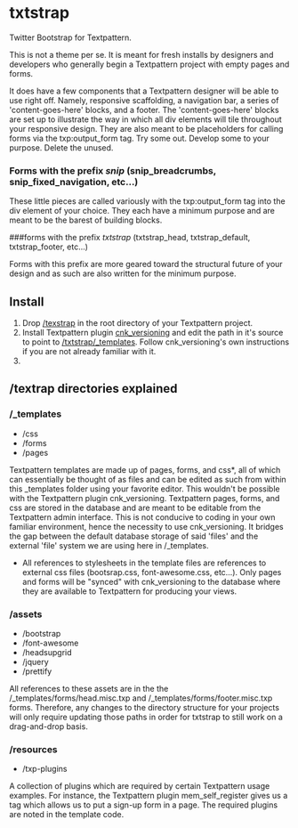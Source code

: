 txtstrap
========

Twitter Bootstrap for Textpattern.

This is not a theme per se. It is meant for fresh installs by designers and developers who generally begin a Textpattern project with empty pages and forms.

It does have a few components that a Textpattern designer will be able to use right off. Namely, responsive scaffolding, a navigation bar, a series of 'content-goes-here' blocks, and a footer. The 'content-goes-here' blocks are set up to illustrate the way in which all div elements will tile throughout your responsive design. They are also meant to be placeholders for calling forms via the txp:output_form tag. Try some out. Develop some to your purpose. Delete the unused.

### Forms with the prefix *snip* (snip_breadcrumbs, snip_fixed_navigation, etc…) 

These little pieces are called variously with the txp:output_form tag into the div element of your choice. They each have a minimum purpose and are meant to be the barest of building blocks.

###forms with the prefix *txtstrap* (txtstrap_head, txtstrap_default, txtstrap_footer, etc…)

Forms with this prefix are more geared toward the structural future of your design and as such are also written for the minimum purpose.

## Install

1. Drop [/texstrap](https://github.com/whaleen/txtstrap) in the root directory of your Textpattern project.
2. Install Textpattern plugin [cnk_versioning](https://gist.github.com/4128491) and edit the path in it's source to point to [/txtstrap/_templates](https://github.com/whaleen/txtstrap/tree/master/_templates). Follow cnk_versioning's own instructions if you are not already familiar with it.
3. 


## /textrap directories explained

### /_templates

* /css
* /forms
* /pages

Textpattern templates are made up of pages, forms, and css*, all of which can essentially be thought of as files and can be edited as such from within this _templates folder using your favorite editor. This wouldn't be possible with the Textpattern plugin cnk_versioning. Textpattern pages, forms, and css are stored in the database and are meant to be editable from the Textpattern admin interface. This is not conducive to coding in your own familiar environment, hence the necessity to use cnk_versioning. It bridges the gap between the default database storage of said 'files' and the external 'file' system we are using here in /_templates.

* All references to stylesheets in the template files are references to external css files (bootsrap.css, font-awesome.css, etc…). Only pages and forms will be "synced" with cnk_versioning to the database where they are available to Textpattern for producing your views.

### /assets

* /bootstrap
* /font-awesome
* /headsupgrid
* /jquery
* /prettify

All references to these assets are in the the /_templates/forms/head.misc.txp and /_templates/forms/footer.misc.txp forms. Therefore, any changes to the directory structure for your projects will only require updating those paths in order for txtstrap to still work on a  drag-and-drop basis.

### /resources

* /txp-plugins

A collection of plugins which are required by certain Textpattern usage examples. For instance, the Textpattern plugin mem_self_register gives us a tag which allows us to put a sign-up form in a page. The required plugins are noted in the template code.